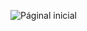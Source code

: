 ![Páginal inicial](https://user-images.githubusercontent.com/101907800/166125755-4f2c39cd-a08c-407d-9b95-b6ee87d4a8a5.png)
